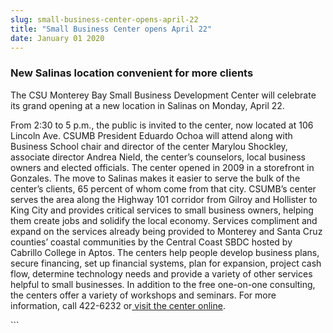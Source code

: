 ```yaml
---
slug: small-business-center-opens-april-22
title: "Small Business Center opens April 22"
date: January 01 2020
---
```


 
<h3>New Salinas location convenient for more clients</h3>
<p>
  The CSU Monterey Bay Small Business Development Center will celebrate its
  grand opening at a new location in Salinas on Monday, April 22.
</p>
<p>
  From 2:30 to 5 p.m., the public is invited to the center, now located at 106
  Lincoln Ave. CSUMB President Eduardo Ochoa will attend along with Business
  School chair and director of the center Marylou Shockley, associate director
  Andrea Nield, the center’s counselors, local business owners and elected
  officials. The center opened in 2009 in a storefront in Gonzales. The move to
  Salinas makes it easier to serve the bulk of the center’s clients, 65 percent
  of whom come from that city. CSUMB’s center serves the area along the Highway
  101 corridor from Gilroy and Hollister to King City and provides critical
  services to small business owners, helping them create jobs and solidify the
  local economy. Services compliment and expand on the services already being
  provided to Monterey and Santa Cruz counties’ coastal communities by the
  Central Coast SBDC hosted by Cabrillo College in Aptos. The centers help
  people develop business plans, secure financing, set up financial systems,
  plan for expansion, project cash flow, determine technology needs and provide
  a variety of other services helpful to small businesses. In addition to the
  free one-on-one consulting, the centers offer a variety of workshops and
  seminars. For more information, call 422-6232 or<a
    href="https://sbdc.csumb.edu"
  >
    visit the center online</a
  >.
</p>
```
